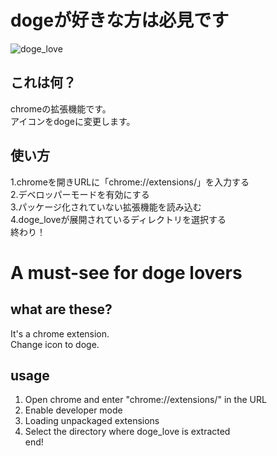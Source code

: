 # dogeが好きな方は必見です

![doge_love](https://user-images.githubusercontent.com/71607689/230060610-bd36ad63-8281-4473-9116-7f5fa24438cf.gif)

## これは何？
chromeの拡張機能です。<br> 
アイコンをdogeに変更します。<br> 

## 使い方
1.chromeを開きURLに「chrome://extensions/」を入力する<br> 
2.デベロッパーモードを有効にする<br> 
3.パッケージ化されていない拡張機能を読み込む<br> 
4.doge_loveが展開されているディレクトリを選択する<br> 
終わり！

# A must-see for doge lovers

## what are these?
It's a chrome extension.<br> 
Change icon to doge.<br> 

## usage
1. Open chrome and enter "chrome://extensions/" in the URL<br> 
2. Enable developer mode<br> 
3. Loading unpackaged extensions<br> 
4. Select the directory where doge_love is extracted<br> 
end!
